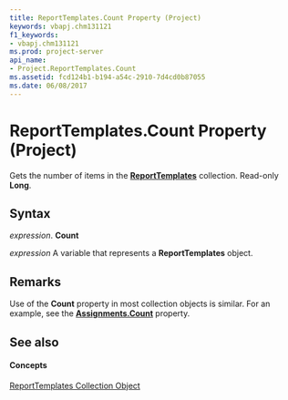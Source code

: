 ```yaml
---
title: ReportTemplates.Count Property (Project)
keywords: vbapj.chm131121
f1_keywords:
- vbapj.chm131121
ms.prod: project-server
api_name:
- Project.ReportTemplates.Count
ms.assetid: fcd124b1-b194-a54c-2910-7d4cd0b87055
ms.date: 06/08/2017
---
```



# ReportTemplates.Count Property (Project)

Gets the number of items in the  **[ReportTemplates](Project.reporttemplates.md)** collection. Read-only **Long**.


## Syntax

 _expression_. **Count**

 _expression_ A variable that represents a **ReportTemplates** object.


## Remarks

Use of the  **Count** property in most collection objects is similar. For an example, see the **[Assignments.Count](Project.Assignments.Count.md)** property.


## See also


#### Concepts


[ReportTemplates Collection Object](Project.reporttemplates.md)

